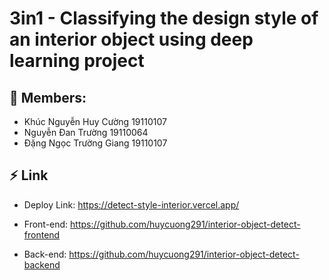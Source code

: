 # 3in1 - Classifying the design style of an interior object using deep learning project

##  :beginner: Members:
- Khúc Nguyễn Huy Cường  19110107
- Nguyễn Đan Trường  19110064
- Đặng Ngọc Trường Giang 19110107

## :zap: Link
- Deploy Link: https://detect-style-interior.vercel.app/

- Front-end: https://github.com/huycuong291/interior-object-detect-frontend

- Back-end: https://github.com/huycuong291/interior-object-detect-backend
